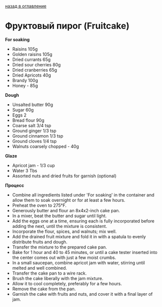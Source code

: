 [назад в оглавление](../README.md)
# Фруктовый пирог (Fruitcake)

**For soaking**
- Raisins 105g
- Golden raisins 105g
- Dried currants 65g
- Dried sour cherries 80g
- Dried cranberries 65g
- Dried Apricots 40g
- Brandy 100g
- Honey - 85g

**Dough**
- Unsalted butter 90g
- Sugar 60g
- Eggs 2
- Bread flour 90g
- Coarse salt 3/4 tsp
- Ground ginger 1/3 tsp
- Ground cinnamon 1/3 tsp
- Ground cloves 1/4 tsp
- Walnuts coarsely chopped - 40g

**Glaze**
- Apricot jam - 1/3 cup
- Water 3 Tbs
- Assorted nuts and dried fruits for garnish (optional)

**Процесс**
- Combine all ingredients listed under 'For soaking' in the container and allow them to soak overnight or for at least a few hours.
- Preheat the oven to 275°F.
- Generously butter and flour an 8x4x2-inch cake pan.
- In a mixer, beat the butter and sugar until light.
- Add the eggs one at a time, ensuring each is fully incorporated before adding the next, until the mixture is consistent.
- Incorporate the flour, spices, and walnuts; mix well.
- Add the drained fruit mixture and fold it in with a spatula to evenly distribute fruits and dough.
- Transfer the mixture to the prepared cake pan.
- Bake for 1 hour and 40 to 45 minutes, or until a cake tester inserted into the center comes out with just a few moist crumbs.
- In a small saucepan, combine apricot jam with water, stirring until melted and well combined.
- Transfer the cake pan to a wire rack.
- Brush the cake liberally with the jam mixture.
- Allow it to cool completely, preferably for a few hours.
- Remove the cake from the pan.
- Garnish the cake with fruits and nuts, and cover it with a final layer of jam.
